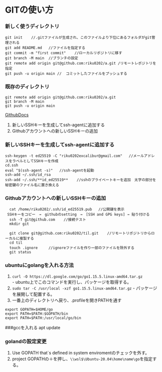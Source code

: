 # GITの使い方  

### 新しく使うディレクトリ
``` 
git init    //.gitファイルが生成され、このファイルより下位にあるフォルダがgit管理される
git add README.md   //ファイルを指定する
git commit -m "first commit"    //ローカルリポジトリに移す
git branch -M main  //ブランチの設定
git remote add origin git@github.com:riku0202/a.git /リモートレポジトリを指定
git push -u origin main //  コミットしたファイルをプッシュする
```
### 既存のディレクトリ
```
git remote add origin git@github.com:riku0202/a.git     
git branch -M main
git push -u origin main
```
[GithubDocs](https://docs.github.com/ja/free-pro-team@latest/github/authenticating-to-github/generating-a-new-ssh-key-and-adding-it-to-the-ssh-agent )
1. 新しいSSHキーを生成してssh-agentに追加する
2. Githubアカウントへの新しいSSHキーの追加

### 新しいSSHキーを生成してssh-agentに追加する
  ```
  ssh-keygen -t ed25519 -C "riku0202excalibur@gmail.com"   //メールアドレスをラベルとしてSSHキーを作成
  cd.ssh
  eval "$(ssh-agent -s)"   //ssh-agentを起動
  ssh-add ~/.ssh/id_rsa    
  ssh-add ~/.ssh/**id_ed25519**    //sshのプライベートキーを追加　太字の部分を秘密鍵のファイル名に置き換える
```
### Githubアカウントへの新しいSSHキーの追加
```
  cat /home/riku0202/.ssh/id_ed25519.pub   //公開鍵を表示
 SSHキーをコピー　→　githubのsetting　→　[SSH and GPG keys] → 貼り付ける 
  ssh -T git@github.com    //接続テスト 
  mkdir git  
```
```
  git clone git@github.com:riku0202/til.git    //リモートリポジトリからローカルに複製する 
  cd til
  touch .ignore     //ignoreファイルを作り一部のファイルを除外する
  git status
```

### ubuntuにgolangを入れる方法  
1. ```curl -O https://dl.google.com/go/go1.15.5.linux-amd64.tar.gz```   
		- ubuntu上でこのコマンドを実行し、パッケージを取得する。   
2. ```sudo tar -C /usr/local -xzf go1.15.5.linux-amd64.tar.gz```
		- パッケージを展開して配置する。
3. 一番上のディレクトリへ戻り、.profileを開きPATHを通す
```
export GOPATH=$HOME/go
export PATH=$PATH:$GOPATH/bin
export PATH=$PATH:/usr/local/go/bin
```
###gccを入れる
apt update
### golandの設定変更  
1. Use GOPATH that`s defined in system enviromentのチェックを外す。 
2. project GOPATHの＋を押し、```\\wsl$\Ubuntu-20.04\home\name\go```を指定する。

